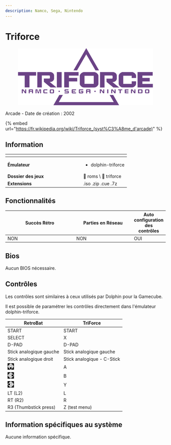 ```yaml
---
description: Namco, Sega, Nintendo
---
```


# Triforce

<div align="left">

<figure><picture><source srcset="https://raw.githubusercontent.com/fabricecaruso/es-theme-carbon/91d85c7849cc550b0cac4e75cb8e0923d3b61b5e/art/logos/triforce-w.svg" media="(prefers-color-scheme: dark)"><img src="https://raw.githubusercontent.com/fabricecaruso/es-theme-carbon/52ff37c9e265587d006945a2ba695b5a962b3a3d/art/logos/triforce.svg" alt=""></picture><figcaption></figcaption></figure>

</div>

Arcade - Date de création : 2002

{% embed url="https://fr.wikipedia.org/wiki/Triforce_(syst%C3%A8me_d'arcade)" %}

## Information

<table data-header-hidden><thead><tr><th width="224"></th><th></th></tr></thead><tbody><tr><td><strong>Émulateur</strong></td><td><ul><li>dolphin-triforce</li></ul></td></tr><tr><td><strong>Dossier des jeux</strong></td><td><span data-gb-custom-inline data-tag="emoji" data-code="1f4c2">📂</span> roms \ <span data-gb-custom-inline data-tag="emoji" data-code="1f4c2">📂</span> triforce</td></tr><tr><td><strong>Extensions</strong></td><td>.iso .zip .cue .7z</td></tr></tbody></table>

## Fonctionnalités

<table><thead><tr><th width="245">Succès Rétro</th><th width="200">Parties en Réseau</th><th>Auto configuration des contrôles</th></tr></thead><tbody><tr><td>NON</td><td>NON</td><td>OUI</td></tr></tbody></table>

## Bios

Aucun BIOS nécessaire.

## Contrôles

Les contrôles sont similaires à ceux utilisés par Dolphin pour la Gamecube.

Il est possible de paramétrer les contrôles directement dans l'émulateur dolphin-triforce.

| RetroBat                                                                       | TriForce                     |
| ------------------------------------------------------------------------------ | ---------------------------- |
| START                                                                          | START                        |
| SELECT                                                                         | X                            |
| D-PAD                                                                          | D-PAD                        |
| Stick analogique gauche                                                        | Stick analogique gauche      |
| Stick analogique droit                                                         | Stick analogique  - C-Stick  |
| ![A](<../../../../.gitbook/assets/image (20).png>)                             | A                            |
| ![B](<../../../../.gitbook/assets/image (7).png>)                              | B                            |
| <img src="../../../../.gitbook/assets/image (33).png" alt="" data-size="line"> | Y                            |
| LT (L2)                                                                        | L                            |
| RT (R2)                                                                        | R                            |
| R3 (Thumbstick press)                                                          | Z (test menu)                |

## Information spécifiques au système

Aucune information spécifique.

